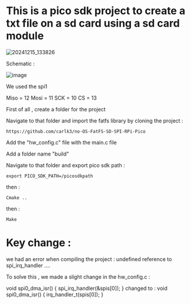 # This is a pico sdk project to create a txt file on a sd card using a sd card module 

![20241215_133826](https://github.com/user-attachments/assets/d01231cd-3e6f-4d06-9664-5b6aeea214a9)

Schematic : 

![image](https://github.com/user-attachments/assets/8aae93e6-ff1f-4803-bc42-c5c46121709a)

We used the spi1 

Miso = 12
Mosi = 11 
SCK = 10 
CS = 13 


First of all , create a folder for the project 

Navigate to that folder and import the fatfs library by cloning the project : 

    https://github.com/carlk3/no-OS-FatFS-SD-SPI-RPi-Pico

Add the "hw_config.c" file with the main.c file  

Add a folder name "build" 

Navigate to that folder and export pico sdk path : 

    export PICO_SDK_PATH=/picosdkpath

then : 

    Cmake ..

then : 

    Make 



# Key change : 

we had an error when compiling the project : undefined reference to spi_irq_handler .... 

To solve this , we made a slight change in the hw_config.c : 

void spi0_dma_isr() { spi_irq_handler(&spis[0]); } changed to : void spi0_dma_isr() { irq_handler_t(spis[0]); }










